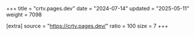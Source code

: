 +++
title = "crtv.pages.dev"
date = "2024-07-14"
updated = "2025-05-11"
weight = 7098

[extra]
source = "https://crtv.pages.dev/"
ratio = 100
size = 7
+++
